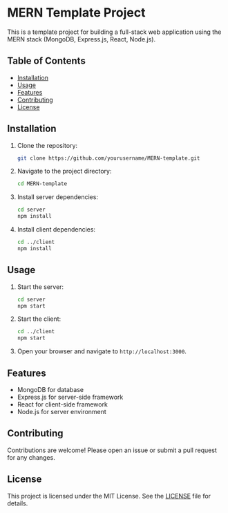 # MERN Template Project

This is a template project for building a full-stack web application using the MERN stack (MongoDB, Express.js, React, Node.js).

## Table of Contents

- [Installation](#installation)
- [Usage](#usage)
- [Features](#features)
- [Contributing](#contributing)
- [License](#license)

## Installation

1. Clone the repository:
    ```bash
    git clone https://github.com/yourusername/MERN-template.git
    ```
2. Navigate to the project directory:
    ```bash
    cd MERN-template
    ```
3. Install server dependencies:
    ```bash
    cd server
    npm install
    ```
4. Install client dependencies:
    ```bash
    cd ../client
    npm install
    ```

## Usage

1. Start the server:
    ```bash
    cd server
    npm start
    ```
2. Start the client:
    ```bash
    cd ../client
    npm start
    ```
3. Open your browser and navigate to `http://localhost:3000`.

## Features

- MongoDB for database
- Express.js for server-side framework
- React for client-side framework
- Node.js for server environment

## Contributing

Contributions are welcome! Please open an issue or submit a pull request for any changes.

## License

This project is licensed under the MIT License. See the [LICENSE](LICENSE) file for details.